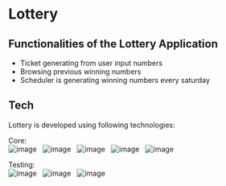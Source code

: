 # Lottery

## Functionalities of the Lottery Application
- Ticket generating from user input numbers
- Browsing previous winning numbers
- Scheduler is generating winning numbers every saturday


## Tech

Lottery is developed using following technologies: <br>

Core: <br>
![image](https://img.shields.io/badge/17-Java-orange?style=for-the-badge) &nbsp;
![image](https://img.shields.io/badge/apache_maven-C71A36?style=for-the-badge&logo=apachemaven&logoColor=white) &nbsp;
![image](https://img.shields.io/badge/Spring_Boot-F2F4F9?style=for-the-badge&logo=spring) &nbsp;
![image](https://img.shields.io/badge/MongoDB-4EA94B?style=for-the-badge&logo=mongodb&logoColor=white) &nbsp;
![image](https://img.shields.io/badge/Docker-2CA5E0?style=for-the-badge&logo=docker&logoColor=white) &nbsp;

Testing:<br>
![image](https://img.shields.io/badge/Junit5-25A162?style=for-the-badge&logo=junit5&logoColor=white) &nbsp;
![image](https://img.shields.io/badge/Mockito-78A641?style=for-the-badge) &nbsp;
![image](https://img.shields.io/badge/Testcontainers-9B489A?style=for-the-badge) &nbsp;
